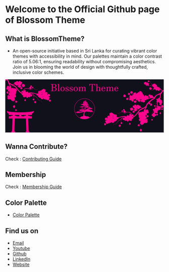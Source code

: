 # Welcome to the Official Github page of Blossom Theme

## What is BlossomTheme?
- An open-source initiative based in Sri Lanka for curating vibrant color themes with accessibility in mind. Our palettes maintain a color contrast ratio of 5.06:1, ensuring readability without compromising aesthetics. Join us in blooming the world of design with thoughtfully crafted, inclusive color schemes.

![](https://raw.githubusercontent.com/BlossomTheme/Assets/main/banner.png)

## Wanna Contribute?
Check : [Contributing Guide](https://github.com/BlossomTheme/BlossomTheme/blob/master/Contribute/CONTRIBUTING.md)

## Membership
Check : [Membership Guide](https://github.com/BlossomTheme/BlossomTheme/blob/master/Membership/MEMBERSHIP.md)

## Color Palette
- [Color Palette](https://github.com/BlossomTheme/Palette)

## Find us on
- [Email](mailto:blossomtheme.official@gmail.com)      
- [Youtube](https://www.youtube.com/@BlossomTheme)
- [Github](https://github.com/BlossomTheme)      
- [LinkedIn](https://www.linkedin.com/company/blossomtheme)
- [Website](https://blossomtheme.github.io)
